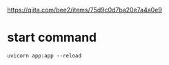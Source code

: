 https://qiita.com/bee2/items/75d9c0d7ba20e7a4a0e9

# start command

```shell
uvicorn app:app --reload
```

